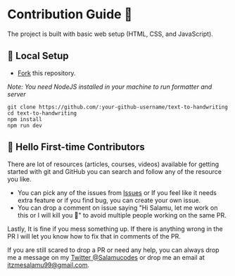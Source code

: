 # Contribution Guide 🌻

The project is built with basic web setup (HTML, CSS, and JavaScript).

## 🐨 Local Setup

- [Fork](https://github.com/itzmesalamu/text-to-handwriting/fork) this repository.

*Note: You need NodeJS installed in your machine to run formatter and server*

```
git clone https://github.com/:your-github-username/text-to-handwriting
cd text-to-handwriting
npm install
npm run dev
```

## 🤗 Hello First-time Contributors

There are lot of resources (articles, courses, videos) available for getting started with git and GitHub you can search and follow any of the resource you like.

- You can pick any of the issues from [Issues](https://github.com/itzmesalamu/text-to-handwriting/issues) or If you feel like it needs extra feature or if you find bug, you can create your own issue.
- You can drop a comment on issue saying "Hi Salamu, let me work on this or I will kill you 🔪" to avoid multiple people working on the same PR.

Lastly, It is fine if you mess something up. If there is anything wrong in the PR I will let you know how to fix that in comments of the PR.

If you are still scared to drop a PR or need any help, you can always drop me a message on my [Twitter @Salamucodes](https://twitter.com/Salamucodes) or drop me an email at itzmesalamu99@gmail.com.
